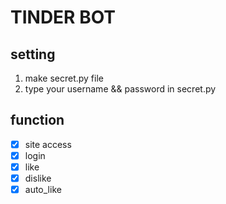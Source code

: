 # TINDER BOT

## setting

1. make secret.py file
2. type your username && password in secret.py

## function 

- [x] site access
- [x] login
- [x] like
- [x] dislike
- [x] auto_like
